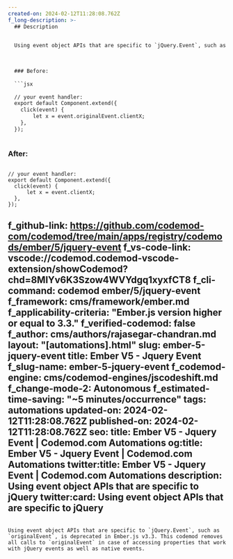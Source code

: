 ```yaml
---
created-on: 2024-02-12T11:28:08.762Z
f_long-description: >-
  ## Description
  

  Using event object APIs that are specific to `jQuery.Event`, such as `originalEvent`, is deprecated in Ember.js v3.3. This codemod removes all calls to `originalEvent` in case of accessing properties that work with jQuery events as well as native events.
  

  
  ### Before:
  
  ```jsx
  
  // your event handler:
  export default Component.extend({
  	click(event) {
  		let x = event.originalEvent.clientX;
  	},
  });
  
  ```
  
  ### After:
  
  ```tsx
  
  // your event handler:
  export default Component.extend({
  	click(event) {
  		let x = event.clientX;
  	},
  });
  
  ```
f_github-link: https://github.com/codemod-com/codemod/tree/main/apps/registry/codemods/ember/5/jquery-event
f_vs-code-link: vscode://codemod.codemod-vscode-extension/showCodemod?chd=8MIYv6K3Szow4WVYdgq1xyxfCT8
f_cli-command: codemod ember/5/jquery-event
f_framework: cms/framework/ember.md
f_applicability-criteria: "Ember.js version higher or equal to 3.3."
f_verified-codemod: false
f_author: cms/authors/rajasegar-chandran.md
layout: "[automations].html"
slug: ember-5-jquery-event
title: Ember V5 - Jquery Event
f_slug-name: ember-5-jquery-event
f_codemod-engine: cms/codemod-engines/jscodeshift.md
f_change-mode-2: Autonomous
f_estimated-time-saving: "~5 minutes/occurrence"
tags: automations
updated-on: 2024-02-12T11:28:08.762Z
published-on: 2024-02-12T11:28:08.762Z
seo:
  title: Ember V5 - Jquery Event | Codemod.com Automations
  og:title: Ember V5 - Jquery Event | Codemod.com Automations
  twitter:title: Ember V5 - Jquery Event | Codemod.com Automations
  description: Using event object APIs that are specific to jQuery
  twitter:card: Using event object APIs that are specific to jQuery
---
```

Using event object APIs that are specific to `jQuery.Event`, such as `originalEvent`, is deprecated in Ember.js v3.3. This codemod removes all calls to `originalEvent` in case of accessing properties that work with jQuery events as well as native events.
